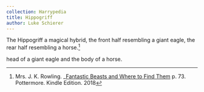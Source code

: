 ```yaml
---
collection: Harrypedia
title: Hippogriff
author: Luke Schierer
---
```


The Hippogriff a magical hybrid, the front half resembling a giant eagle, the rear half resembling a horse.[^241125-11]



head of a giant eagle and the body of a horse.

[^241125-11]: Mrs. J. K. Rowling. _[Fantastic Beasts and Where to Find Them](https://www.librarything.com/work/642676/) p. 73. Pottermore. Kindle Edition. 2018
